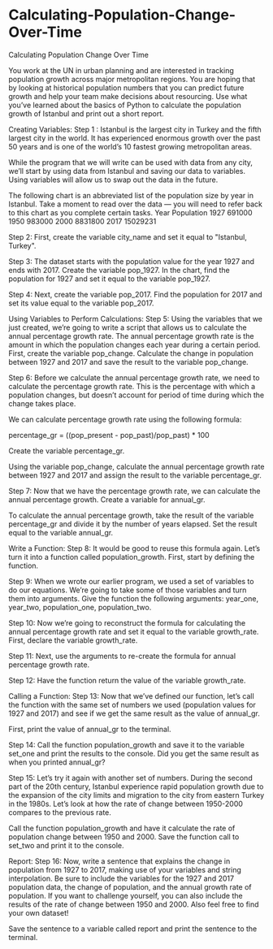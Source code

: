 # Calculating-Population-Change-Over-Time

Calculating Population Change Over Time

You work at the UN in urban planning and are interested in tracking population growth across major metropolitan regions. 
You are hoping that by looking at historical population numbers that you can predict future growth and help your team make decisions about resourcing.
Use what you’ve learned about the basics of Python to calculate the population growth of Istanbul and print out a short report.

Creating Variables:
Step 1 :
Istanbul is the largest city in Turkey and the fifth largest city in the world. It has experienced enormous growth over the past 50 years and is one of the world’s 10 fastest growing metropolitan areas.

While the program that we will write can be used with data from any city, we’ll start by using data from Istanbul and saving our data to variables. Using variables will allow us to swap out the data in the future.

The following chart is an abbreviated list of the population size by year in Istanbul. Take a moment to read over the data — you will need to refer back to this chart as you complete certain tasks.
Year 	Population
1927 	691000
1950 	983000
2000 	8831800
2017 	15029231

Step 2:
First, create the variable city_name and set it equal to "Istanbul, Turkey".

Step 3:
The dataset starts with the population value for the year 1927 and ends with 2017.
Create the variable pop_1927. In the chart, find the population for 1927 and set it equal to the variable pop_1927.

Step 4:
Next, create the variable pop_2017. Find the population for 2017 and set its value equal to the variable pop_2017.

Using Variables to Perform Calculations:
Step 5:
Using the variables that we just created, we’re going to write a script that allows us to calculate the annual percentage growth rate. The annual percentage growth rate is the amount in which the population changes each year during a certain period.
First, create the variable pop_change. Calculate the change in population between 1927 and 2017 and save the result to the variable pop_change.

Step 6:
Before we calculate the annual percentage growth rate, we need to calculate the percentage growth rate. This is the percentage with which a population changes, but doesn’t account for period of time during which the change takes place.

We can calculate percentage growth rate using the following formula:

percentage_gr = ((pop_present - pop_past)/pop_past) * 100

Create the variable percentage_gr.

Using the variable pop_change, calculate the annual percentage growth rate between 1927 and 2017 and assign the result to the variable percentage_gr.

Step 7:
Now that we have the percentage growth rate, we can calculate the annual percentage growth. Create a variable for annual_gr.

To calculate the annual percentage growth, take the result of the variable percentage_gr and divide it by the number of years elapsed. Set the result equal to the variable annual_gr.

Write a Function:
Step 8:
It would be good to reuse this formula again. Let’s turn it into a function called population_growth. First, start by defining the function.

Step 9:
When we wrote our earlier program, we used a set of variables to do our equations. We’re going to take some of those variables and turn them into arguments.
Give the function the following arguments: year_one, year_two, population_one, population_two.

Step 10:
Now we’re going to reconstruct the formula for calculating the annual percentage growth rate and set it equal to the variable growth_rate.
First, declare the variable growth_rate.

Step 11:
Next, use the arguments to re-create the formula for annual percentage growth rate. 

Step 12:
Have the function return the value of the variable growth_rate.

Calling a Function:
Step 13:
Now that we’ve defined our function, let’s call the function with the same set of numbers we used (population values for 1927 and 2017) and see if we get the same result as the value of annual_gr.

First, print the value of annual_gr to the terminal.

Step 14:
Call the function population_growth and save it to the variable set_one and print the results to the console. Did you get the same result as when you printed annual_gr?

Step 15:
Let’s try it again with another set of numbers. During the second part of the 20th century, Istanbul experience rapid population growth due to the expansion of the city limits and migration to the city from eastern Turkey in the 1980s. Let’s look at how the rate of change between 1950-2000 compares to the previous rate.

Call the function population_growth and have it calculate the rate of population change between 1950 and 2000. Save the function call to set_two and print it to the console.

Report:
Step 16:
Now, write a sentence that explains the change in population from 1927 to 2017, making use of your variables and string interpolation. Be sure to include the variables for the 1927 and 2017 population data, the change of population, and the annual growth rate of population. If you want to challenge yourself, you can also include the results of the rate of change between 1950 and 2000. Also feel free to find your own dataset!

Save the sentence to a variable called report and print the sentence to the terminal. 

